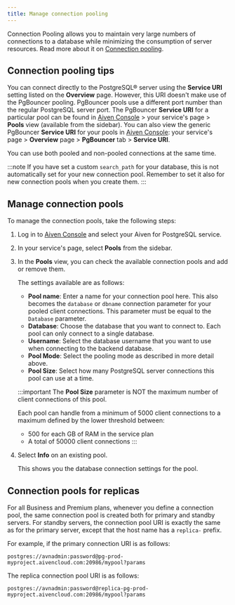 ```yaml
---
title: Manage connection pooling
---
```


Connection Pooling allows you to maintain very large numbers of
connections to a database while minimizing the consumption of server
resources. Read more about it on
[Connection pooling](/docs/products/postgresql/concepts/pg-connection-pooling).

## Connection pooling tips

You can connect directly to the PostgreSQL® server using the **Service
URI** setting listed on the **Overview** page. However, this URI
doesn\'t make use of the PgBouncer pooling. PgBouncer pools use a
different port number than the regular PostgreSQL server port. The
PgBouncer **Service URI** for a particular pool can be found in [Aiven
Console](https://console.aiven.io/) \> your service's page \> **Pools**
view (available from the sidebar). You can also view the generic
PgBouncer **Service URI** for your pools in [Aiven
Console](https://console.aiven.io/): your service's page \>
**Overview** page \> **PgBouncer** tab \> **Service URI**.

You can use both pooled and non-pooled connections at the same time.

:::note
If you have set a custom `search_path` for your database, this is not
automatically set for your new connection pool. Remember to set it also
for new connection pools when you create them.
:::

## Manage connection pools

To manage the connection pools, take the following steps:

1.  Log in to [Aiven Console](https://console.aiven.io/) and select your
    Aiven for PostgreSQL service.

2.  In your service's page, select **Pools** from the sidebar.

3.  In the **Pools** view, you can check the available connection pools
    and add or remove them.

    The settings available are as follows:

    -   **Pool name**: Enter a name for your connection pool here. This
        also becomes the `database` or `dbname` connection parameter for
        your pooled client connections. This parameter must be equal to
        the `Database` parameter.
    -   **Database**: Choose the database that you want to connect to.
        Each pool can only connect to a single database.
    -   **Username**: Select the database username that you want to use
        when connecting to the backend database.
    -   **Pool Mode**: Select the pooling mode as described in more
        detail above.
    -   **Pool Size**: Select how many PostgreSQL server connections
        this pool can use at a time.

    :::important
    The **Pool Size** parameter is NOT the maximum number of client
    connections of this pool.

    Each pool can handle from a minimum of 5000 client connections to a
    maximum defined by the lower threshold between:

    -   500 for each GB of RAM in the service plan
    -   A total of 50000 client connections
    :::

4.  Select **Info** on an existing pool.

    This shows you the database connection settings for the pool.

## Connection pools for replicas

For all Business and Premium plans, whenever you define a connection
pool, the same connection pool is created both for primary and standby
servers. For standby servers, the connection pool URI is exactly the
same as for the primary server, except that the host name has a
`replica-` prefix.

For example, if the primary connection URI is as follows:

```
postgres://avnadmin:password@pg-prod-myproject.aivencloud.com:20986/mypool?params
```

The replica connection pool URI is as follows:

```
postgres://avnadmin:password@replica-pg-prod-myproject.aivencloud.com:20986/mypool?params
```
